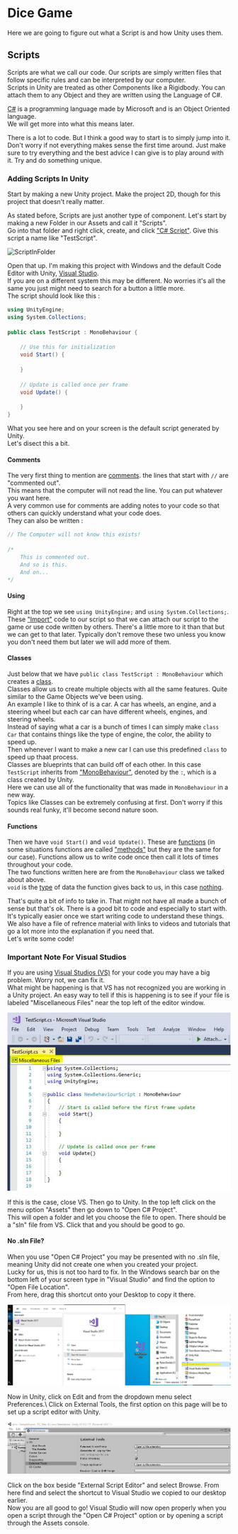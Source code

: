 # Dice Game

Here we are going to figure out what a Script is and how Unity uses them.

## Scripts

Scripts are what we call our code. Our scripts are simply written files that follow specific rules and can be interpreted by our computer.\
Scripts in Unity are treated as other Components like a Rigidbody. You can attach them to any Object and they are written using the Language of C#.

[C#](https://docs.microsoft.com/en-us/dotnet/csharp/) is a programming language made by Microsoft and is an Object Oriented language.\
We will get more into what this means later.

There is a lot to code. But I think a good way to start is to simply jump into it. Don't worry if not everything makes sense the first time around. Just make sure to try everything and the best advice I can give is to play around with it. Try and do something unique.

### Adding Scripts In Unity

Start by making a new Unity project. Make the project 2D, though for this project that doesn't really matter.

As stated before, Scripts are just another type of component. Let's start by making a new Folder in our Assets and call it "Scripts".\
Go into that folder and right click, create, and click ["C# Script"](https://docs.unity3d.com/Manual/CreatingAndUsingScripts.html). Give this script a name like "TestScript". 

![ScriptInFolder](Images/ScriptInFolder.JPG)

Open that up. I'm making this project with Windows and the default Code Editor with Unity, [Visual Studio](https://visualstudio.microsoft.com/).\
If you are on a different system this may be different. No worries it's all the same you just might need to search for a button a little more.\
The script should look like this :

```csharp
using UnityEngine;
using System.Collections;

public class TestScript : MonoBehaviour {

	// Use this for initialization
	void Start() {
	
	}
	
	// Update is called once per frame
	void Update() {
	
	}
}
```

What you see here and on your screen is the default script generated by Unity.\
Let's disect this a bit.

#### Comments

The very first thing to mention are [comments](https://www.c-sharpcorner.com/UploadFile/puranindia/comments-in-C-Sharp/). the lines that start with `//` are "commented out".\
This means that the computer will not read the line. You can put whatever you want here.\
A very common use for comments are adding notes to your code so that others can quickly understand what your code does.\
They can also be written :

```csharp
// The Computer will not know this exists!

/*
	This is commented out.
	And so is this.
	And on...
*/
```

#### Using

Right at the top we see `using UnityEngine;` and `using System.Collections;`. These ["Import"](https://docs.microsoft.com/en-us/dotnet/csharp/language-reference/keywords/using-directive) code to our script so that we can attach our script to the game or use code written by others. There's a little more to it than that but we can get to that later. Typically don't remove these two unless you know you don't need them but later we will add more of them.

#### Classes

Just below that we have `public class TestScript : MonoBehaviour` which creates a [class](https://docs.microsoft.com/en-us/dotnet/csharp/tour-of-csharp/classes-and-objects).\
Classes allow us to create multiple objects with all the same features. Quite similar to the Game Objects we've been using.\
An example I like to think of is a car. A car has wheels, an engine, and a steering wheel but each car can have different wheels, engines, and steering wheels.\
Instead of saying what a car is a bunch of times I can simply make `class Car` that contains things like the type of engine, the color, the ability to speed up.\
Then whenever I want to make a new car I can use this predefined `class` to speed up thaat process.\
Classes are blueprints that can build off of each other. In this case `TestScript` inherits from ["MonoBehaviour"](https://docs.unity3d.com/ScriptReference/MonoBehaviour.html), denoted by the `:`, which is a class created by Unity.\
Here we can use all of the functionality that was made in `MonoBehaviour` in a new way.\
Topics like Classes can be extremely confusing at first. Don't worry if this sounds real funky, it'll become second nature soon.

#### Functions

Then we have `void Start()` and `void Update()`. These are [functions](https://docs.microsoft.com/en-us/dotnet/csharp/programming-guide/classes-and-structs/methods) (in some situations functions are called ["methods"](https://docs.microsoft.com/en-us/dotnet/csharp/programming-guide/classes-and-structs/methods) but they are the same for our case). Functions allow us to write code once then call it lots of times throughout your code.\
The two functions written here are from the `MonoBehaviour` class we talked about above.\
`void` is the [type](https://docs.microsoft.com/en-us/dotnet/csharp/programming-guide/types/) of data the function gives back to us, in this case [nothing](https://docs.microsoft.com/en-us/dotnet/csharp/language-reference/keywords/void).

That's quite a bit of info to take in. That might not have all made a bunch of sense but that's ok. There is a good bit to code and especially to start with. It's typically easier once we start writing code to understand these things.\
We also have a file of refrence material with links to videos and tutorials that go a lot more into the explanation if you need that.\
Let's write some code!

### Important Note For Visual Studios

If you are using [Visual Studios (VS)](https://visualstudio.microsoft.com/) for your code you may have a big problem. Worry not, we can fix it.\
What might be happening is that VS has not recognized you are working in a Unity project. An easy way to tell if this is happening is to see if your file is labeled "Miscellaneous Files" near the top left of the editor window.

![MiscFiles](Images/MiscFiles.JPG)

If this is the case, close VS. Then go to Unity. In the top left click on the menu option "Assets" then go down to "Open C# Project".\
This will open a folder and let you choose the file to open. There should be a "sln" file from VS. Click that and you should be good to go.

#### No .sln File?

When you use "Open C# Project" you may be presented with no .sln file, meaning Unity did not create one when you created your project.\
Lucky for us, this is not too hard to fix. In the Windows search bar on the bottom left of your screen type in "Visual Studio" and find the option to "Open File Location".\
From here, drag this shortcut onto your Desktop to copy it there.

![VisualStudioLocation](Images/VisualStudioLocation.jpg)

Now in Unity, click on Edit and from the dropdown menu select Preferences.\ Click on External Tools, the first option on this page will be to set up a script editor with Unity.

![UnityPreferences](Images/UnityPreferences.JPG)

Click on the box beside "External Script Editor" and select Browse. From here find and select the shortcut to Visual Studio we copied to our desktop earlier.\
Now you are all good to go! Visual Studio will now open properly when you open a script through the "Open C# Project" option or by opening a script through the Assets console.

